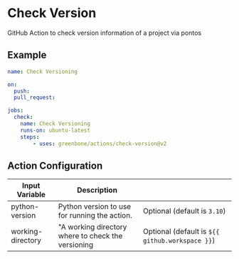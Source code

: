 # Check Version

GitHub Action to check version information of a project via pontos

## Example

```yml
name: Check Versioning

on:
  push:
  pull_request:

jobs:
  check:
    name: Check Versioning
    runs-on: ubuntu-latest
    steps:
        - uses: greenbone/actions/check-version@v2
```

## Action Configuration

|Input Variable|Description| |
|--------------|-----------|-|
| python-version | Python version to use for running the action. | Optional (default is `3.10`) |
| working-directory | "A working directory where to check the versioning | Optional (default is `${{ github.workspace }}`) |
